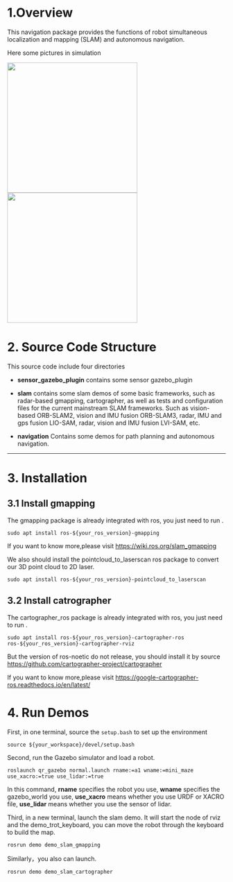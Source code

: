 # 1.Overview

This navigation package provides the functions of robot simultaneous localization and mapping (SLAM) and autonomous navigation.

Here some pictures in simulation

<p align="left">
    <image src = "https://github.com/TopHillRobotics/quadruped-robot/blob/develop/media/gmapping_demo.png" height = "300"/>
    <image src = "https://github.com/TopHillRobotics/quadruped-robot/blob/develop/media/cartographer_demo.png" height = "300"/>
</p>

# 2. Source Code Structure

This source code include four directories

- **sensor_gazebo_plugin** contains some sensor gazebo_plugin

- **slam** contains some slam demos of some basic frameworks, such as radar-based gmapping, cartographer, as well as tests and configuration files for the current mainstream SLAM frameworks. Such as vision-based ORB-SLAM2, vision and IMU fusion ORB-SLAM3, radar, IMU and gps fusion LIO-SAM, radar, vision and IMU fusion LVI-SAM, etc.

- **navigation** Contains some demos for path planning and autonomous navigation.

---

# 3. Installation

## 3.1 Install gmapping

The gmapping package is already integrated with ros, you just need to run .

```
sudo apt install ros-${your_ros_version}-gmapping
```
If you want to know more,please visit https://wiki.ros.org/slam_gmapping 

We also should install the pointcloud_to_laserscan ros package to convert our 3D point cloud to 2D laser.
```
sudo apt install ros-${your_ros_version}-pointcloud_to_laserscan
```
## 3.2 Install catrographer
The cartographer_ros package is already integrated with ros, you just need to run .
```
sudo apt install ros-${your_ros_version}-cartographer-ros ros-${your_ros_version}-cartographer-rviz
```
But the version of ros-noetic  do not release, you should install it by source https://github.com/cartographer-project/cartographer

If you want to know more,please visit https://google-cartographer-ros.readthedocs.io/en/latest/ 

# 4. Run Demos
First, in one terminal, source the `setup.bash` to set up the environment

```
source ${your_workspace}/devel/setup.bash
```

Second, run the Gazebo simulator and load a robot.

```
roslaunch qr_gazebo normal.launch rname:=a1 wname:=mini_maze use_xacro:=true use_lidar:=true
```

In this command, **rname** specifies the robot you use, **wname** specifies the gazebo_world you use, **use_xacro** means whether you use URDF or XACRO file, **use_lidar** means whether you use the sensor of lidar.

Third, in a new terminal, launch the slam demo. It will start the node of rviz and the demo_trot_keyboard, you can move the robot through the keyboard to build the map.

```
rosrun demo demo_slam_gmapping
```
Similarly，you also can launch.
```
rosrun demo demo_slam_cartographer
```








